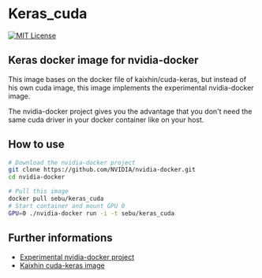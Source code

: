 # Keras_cuda

[![MIT License](https://img.shields.io/badge/license-MIT-blue.svg)](LICENSE.md)

## Keras docker image for nvidia-docker

This image bases on the docker file of kaixhin/cuda-keras, but instead of his own cuda image, this image implements the experimental nvidia-docker image.

The nvidia-docker project gives you the advantage that you don't need the same cuda driver in your docker container like on your host.

## How to use

```bash
# Download the nvidia-docker project
git clone https://github.com/NVIDIA/nvidia-docker.git
cd nvidia-docker

# Pull this image
docker pull sebu/keras_cuda
# Start container and mount GPU 0
GPU=0 ./nvidia-docker run -i -t sebu/keras_cuda
```

## Further informations
- [Experimental nvidia-docker project](https://github.com/NVIDIA/nvidia-docker "")
- [Kaixhin cuda-keras image](https://hub.docker.com/r/kaixhin/cuda-keras/ "")



